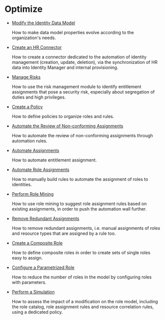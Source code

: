 # Optimize

- [ Modify the Identity Data Model ](/docs/identitymanager/6.2/identitymanager/user-guide/optimize/identity-datamodel-modification/index.md)

  How to make data model properties evolve according to the organization's needs.

- [ Create an HR Connector ](/docs/identitymanager/6.2/identitymanager/user-guide/optimize/hr-connector-creation/index.md)

  How to create a connector dedicated to the automation of identity management (creation, update,
  deletion), via the synchronization of HR data into Identity Manager and internal provisioning.

- [ Manage Risks ](/docs/identitymanager/6.2/identitymanager/user-guide/optimize/risk-management/index.md)

  How to use the risk management module to identify entitlement assignments that pose a security
  risk, especially about segregation of duties and high privileges.

- [Create a Policy](/docs/identitymanager/6.2/identitymanager/user-guide/optimize/policy-creation/index.md)

  How to define policies to organize roles and rules.

- [Automate the Review of Non-conforming Assignments](/docs/identitymanager/6.2/identitymanager/user-guide/optimize/non-conforming-assignment-review-automation/index.md)

  How to automate the review of non-conforming assignments through automation rules.

- [ Automate Assignments ](/docs/identitymanager/6.2/identitymanager/user-guide/optimize/assignment-automation/index.md)

  How to automate entitlement assignment.

- [ Automate Role Assignments ](/docs/identitymanager/6.2/identitymanager/user-guide/optimize/assignment-automation/automate-role-assignment/index.md)

  How to manually build rules to automate the assignment of roles to identities.

- [ Perform Role Mining ](/docs/identitymanager/6.2/identitymanager/user-guide/optimize/assignment-automation/role-mining/index.md)

  How to use role mining to suggest role assignment rules based on existing assignments, in order
  to push the automation wall further.

- [Remove Redundant Assignments](/docs/identitymanager/6.2/identitymanager/user-guide/optimize/assignment-automation/remove-redundant-assignments/index.md)

  How to remove redundant assignments, i.e. manual assignments of roles and resource types that
  are assigned by a rule too.

- [Create a Composite Role](/docs/identitymanager/6.2/identitymanager/user-guide/optimize/composite-role-creation/index.md)

  How to define composite roles in order to create sets of single roles easy to assign.

- [Configure a Parametrized Role](/docs/identitymanager/6.2/identitymanager/user-guide/optimize/parameterized-role/index.md)

  How to reduce the number of roles in the model by configuring roles with parameters.

- [ Perform a Simulation ](/docs/identitymanager/6.2/identitymanager/user-guide/optimize/simulation/index.md)

  How to assess the impact of a modification on the role model, including the role catalog, role
  assignment rules and resource correlation rules, using a dedicated policy.
